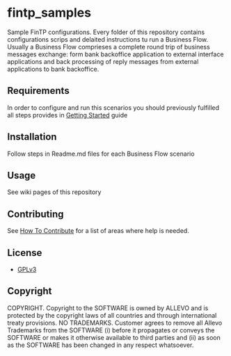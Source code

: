 fintp_samples
=============

Sample FinTP configurations. 
Every folder of this repository contains configurations scrips and delaited instructions tu run a Business Flow.
Usually a Business Flow comprieses a complete round trip of business messages exchange: form bank backoffice application to external interface applications and back processing of reply messages from external applications to bank backoffice.

Requirements
-------------
In order to configure and run this scenarios you should previously fulfilled all steps provides in [Getting Started](http://www.fintp.org/getting-started/) guide

Installation
----------
Follow steps in Readme.md files for each Business Flow scenario

Usage
---------
See wiki pages of this repository

Contributing
-----
See [How To Contribute](http://www.fintp.org/how-to-contribute) for a list of areas where help is needed.

License
-------
- [GPLv3](http://www.gnu.org/licenses/gpl-3.0.html)

Copyright
-------
COPYRIGHT.  Copyright to the SOFTWARE is owned by ALLEVO and is protected by the copyright laws of all countries and through international treaty provisions. 
NO TRADEMARKS.  Customer agrees to remove all Allevo Trademarks from the SOFTWARE (i) before it propagates or conveys the SOFTWARE or makes it otherwise available to third parties and (ii) as soon as the SOFTWARE has been changed in any respect whatsoever. 
